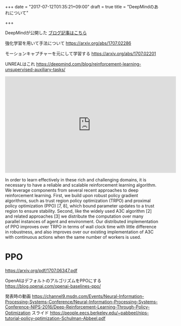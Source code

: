 +++
date = "2017-07-12T01:35:21+09:00"
draft = true
title = "DeepMindのあれについて"

+++

DeepMindが公開した
[ブログ記事はこちら](https://deepmind.com/blog/producing-flexible-behaviours-simulated-environments/)

強化学習を用いて手法について
https://arxiv.org/abs/1707.02286

モーションキャプチャーを元にして学習する
https://arxiv.org/abs/1707.02201

UNREALはこれ
https://deepmind.com/blog/reinforcement-learning-unsupervised-auxiliary-tasks/

<iframe width="560" height="315" src="https://www.youtube.com/embed/hx_bgoTF7bs" frameborder="0" allowfullscreen></iframe>


In order to learn effectively in these rich and challenging domains, it is necessary to have a reliable and
scalable reinforcement learning algorithm. We leverage components from several recent approaches
to deep reinforcement learning. First, we build upon robust policy gradient algorithms, such as trust
region policy optimization (TRPO) and proximal policy optimization (PPO) [7, 8], which bound
parameter updates to a trust region to ensure stability. Second, like the widely used A3C algorithm
[2] and related approaches [3] we distribute the computation over many parallel instances of agent
and environment. Our distributed implementation of PPO improves over TRPO in terms of wall clock
time with little difference in robustness, and also improves over our existing implementation of A3C
with continuous actions when the same number of workers is used.

# PPO
https://arxiv.org/pdf/1707.06347.pdf

OpenAIはデフォルトのアルゴリズムをPPOにする
https://blog.openai.com/openai-baselines-ppo/

発表時の動画
https://channel9.msdn.com/Events/Neural-Information-Processing-Systems-Conference/Neural-Information-Processing-Systems-Conference-NIPS-2016/Deep-Reinforcement-Learning-Through-Policy-Optimization
スライド
https://people.eecs.berkeley.edu/~pabbeel/nips-tutorial-policy-optimization-Schulman-Abbeel.pdf
